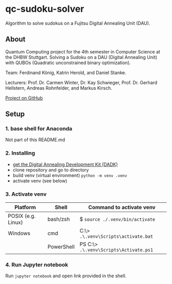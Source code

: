 # qc-sudoku-solver
Algorithm to solve sudokus on a Fujitsu Digital Annealing Unit (DAU).

## About
Quantum Computing project for the 4th semester in Computer Science at the DHBW Stuttgart. Solving a Sudoku on a DAU (Digital Annealing Unit) with QUBOs (Quadratic unconstrained binary optimization).

Team: Ferdinand König, Katrin Herold, and Daniel Stanke.

Lecturers: Prof. Dr. Carmen Winter, Dr. Kay Schwieger, Prof. Dr. Gerhard Hellstern, Andreas Rohnfelder, and Markus Kirsch.

[Project on GitHub](https://github.com/ferdinand-dhbw/qc-sudoku-solver)


## Setup
### 1. base shell for Anaconda
Not part of this README.md

### 2. Installing
- [get the Digital Annealing Development Kit (DADK)](https://www.fujitsu.com/de/themes/digitalannealer/get-started/)
- clone repository and go to directory
- build venv (virtual environment)
`python -m venv .venv`
- activate venv (see below)

### 3. Activate venv
| Platform              | Shell      | Command to activate venv            |
|-----------------------|------------|-------------------------------------|
| POSIX (e.g. Linux)    | bash/zsh   | $ `source ./.venv/bin/activate`        |
| Windows               | cmd        | C:\\\> `.\.venv\Scripts\activate.bat`    |
|                       | PowerShell | PS C:\\\> `.\.venv\Scripts\Activate.ps1` |

### 4. Run Jupyter notebook
Run `jupyter notebook` and open link provided in the shell.
